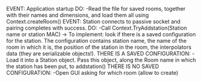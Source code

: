 EVENT: Application startup
DO:
	-Read the file for saved rooms, together with their names and dimensions, and load them all using Context.createRoom()
EVENT: Station connects to passive socket and pairing completes with success.
DO:
	-Call Context.TryAddstation(Station name or station MAC) -> To implement: look if there is a saved configuration for the station. The configuration contains station name, the name of the room in which it is, the position of the station in the room, the interpolators data (they are serializable objects!).
	THERE IS A SAVED CONFIGURATION:
		-Load it into a Station object. Pass this object, along the Room name in which the station has been put, to addstation()
	THERE IS NO SAVED CONFIGURATION:
		-Open GUI asking for which room (allow to create)

